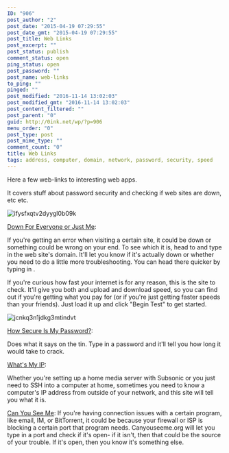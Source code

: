 ```yaml
---
ID: "906"
post_author: "2"
post_date: "2015-04-19 07:29:55"
post_date_gmt: "2015-04-19 07:29:55"
post_title: Web Links
post_excerpt: ""
post_status: publish
comment_status: open
ping_status: open
post_password: ""
post_name: web-links
to_ping: ""
pinged: ""
post_modified: "2016-11-14 13:02:03"
post_modified_gmt: "2016-11-14 13:02:03"
post_content_filtered: ""
post_parent: "0"
guid: http://0ink.net/wp/?p=906
menu_order: "0"
post_type: post
post_mime_type: ""
comment_count: "0"
title: Web Links
tags: address, computer, domain, network, password, security, speed
---
```


Here a few web-links to interesting web apps.

It covers stuff about password security and checking if web sites
are down, etc etc.


![ifysfxqtv2dyygl0b09k]({static}/images/2015/ifysfxqtv2dyygl0b09k.jpg)

[Down For Everyone or Just Me](http://www.downforeveryoneorjustme.com/):

If you're getting an error when visiting a certain site, it could be down or something could be wrong on your end. To see which
it is, head to and type in the web site's domain. It'll let you know if it's actually down or whether you need to do a little more
troubleshooting. You can head there quicker by typing in .

If you're curious how fast your internet is for any reason, this is the
site to check. It'll give you both and upload and download speed, so you
can find out if you're getting what you pay for (or if you're just
getting faster speeds than your friends). Just load it up and
click "Begin Test" to get started.

![jcnkq3n1jdkg3mtindvt]({static}/images/2015/jcnkq3n1jdkg3mtindvt.jpg)

[How Secure Is My Password?](http://howsecureismypassword.net/):

Does what it says on the tin. Type in a password and it'll tell you how long it would take to crack.

[What's My IP](http://whatismyip.org/):

Whether you're setting up a home media server with Subsonic or you just need to SSH into a computer at home, sometimes
you need to know a computer's IP address from outside of your network, and this site will tell you what it is.

[Can You See Me](http://canyouseeme.org/): If you're having connection issues with a certain program, like email, IM, or
BitTorrent, it could be because your firewall or ISP is blocking a certain port that program needs. Canyouseeme.org will
let you type in a port and check if it's open- if it isn't, then that
could be the source of your trouble. If it's open, then you know it's something else.
